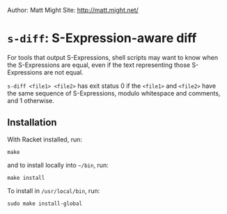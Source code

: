 Author: Matt Might
Site:   http://matt.might.net/

`s-diff`: S-Expression-aware diff
=================================


For tools that output S-Expressions, shell scripts may want to know when
the S-Expressions are equal, even if the text representing those S-Expressions
are not equal.

`s-diff <file1> <file2>` has exit status 0 if the `<file1>` and `<file2>` have
the same sequence of S-Expressions, modulo whitespace and comments, and 1
otherwise.


Installation
------------

With Racket installed, run:

    make

and to install locally into `~/bin`, run:

    make install

To install in `/usr/local/bin`, run:

    sudo make install-global

